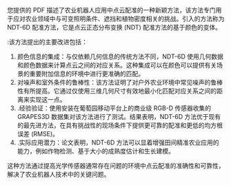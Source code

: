 您提供的 PDF 描述了农业机器人应用中点云配准的一种新颖方法，该方法专门用于应对农业领域中与可变照明条件、遮挡和植物密度相关的挑战。引入的方法称为 NDT-6D 配准方法，它是点云正态分布变换 (NDT) 配准方法的基于颜色的变体。

:该方法提出的主要改进包括：

1. 颜色信息的集成：与仅依赖几何信息的传统方法不同，NDT-6D 使用几何数据和颜色数据来计算点云之间的对应关系。这种集成可以在颜色可以提供有关场景的重要附加信息的环境中进行更准确的匹配。
2. 对噪声和室外条件的鲁棒性：该方法证明了对户外农业环境中常见噪声的鲁棒性有所提高。它通过仅使用三维几何尺寸有效地最小化匹配对应关系之间的距离来实现这一点。
3. .经验验证：使用安装在葡萄园移动平台上的商业级 RGB-D 传感器收集的 GRAPES3D 数据集对该方法进行了测试。结果表明，NDT-6D 方法优于现有的最先进方法，在具有挑战性的现场条件下提供更可靠的配准和更低的均方根误差 (RMSE)。
4. .实际应用潜力：论文表明，NDT-6D 方法可以显着增强田间精准农业应用的能力，例如作物检测、基于大小的成熟度估计和生长建模。

这种方法通过提高光学传感器通常存在问题的环境中点云配准的准确性和可靠性，解决了农业机器人技术中的关键问题。